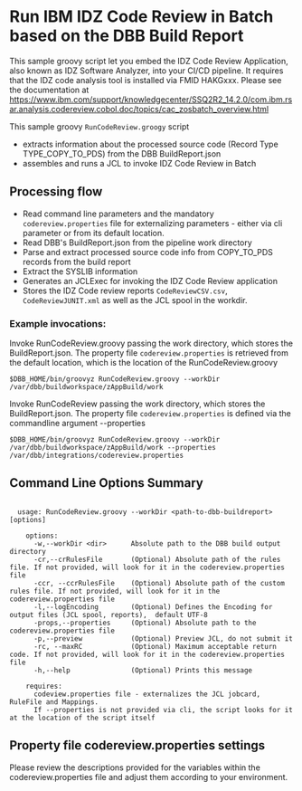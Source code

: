 # Run IBM IDZ Code Review in Batch based on the DBB Build Report

This sample groovy script let you embed the IDZ Code Review Application, also known as IDZ Software Analyzer, into your CI/CD pipeline. It requires that the IDZ code analysis tool is installed via FMID HAKGxxx. Please see the documentation at https://www.ibm.com/support/knowledgecenter/SSQ2R2_14.2.0/com.ibm.rsar.analysis.codereview.cobol.doc/topics/cac_zosbatch_overview.html

This sample groovy `RunCodeReview.groogy` script
- extracts information about the processed source code (Record Type TYPE_COPY_TO_PDS) from the DBB BuildReport.json
- assembles and runs a JCL to invoke IDZ Code Review in Batch

## Processing flow
- Read command line parameters and the mandatory ```codereview.properties``` file for externalizing parameters - either via cli parameter or from its default location.
- Read DBB's BuildReport.json from the pipeline work directory
- Parse and extract processed source code info from COPY_TO_PDS records from the build report
- Extract the SYSLIB information
- Generates an JCLExec for invoking the IDZ Code Review application
- Stores the IDZ Code review reports ```CodeReviewCSV.csv```, ```CodeReviewJUNIT.xml```  as well as the JCL spool in the workdir.

### Example invocations:
Invoke RunCodeReview.groovy passing the work directory, which stores the BuildReport.json. The property file ```codereview.properties``` is retrieved from the default location, which is the location of the RunCodeReview.groovy
```
$DBB_HOME/bin/groovyz RunCodeReview.groovy --workDir /var/dbb/buildworkspace/zAppBuild/work
```
Invoke RunCodeReview passing the work directory, which stores the BuildReport.json. The property file ```codereview.properties``` is defined via the commandline argument --properties
```
$DBB_HOME/bin/groovyz RunCodeReview.groovy --workDir /var/dbb/buildworkspace/zAppBuild/work --properties /var/dbb/integrations/codereview.properties
```

## Command Line Options Summary
```
 
  usage: RunCodeReview.groovy --workDir <path-to-dbb-buildreport> [options]
 
    options:
      -w,--workDir <dir>      Absolute path to the DBB build output directory
      -cr,--crRulesFile       (Optional) Absolute path of the rules file. If not provided, will look for it in the codereview.properties file
      -ccr, --ccrRulesFile    (Optional) Absolute path of the custom rules file. If not provided, will look for it in the codereview.properties file
      -l,--logEncoding        (Optional) Defines the Encoding for output files (JCL spool, reports),  default UTF-8
      -props,--properties     (Optional) Absolute path to the codereview.properties file
      -p,--preview            (Optional) Preview JCL, do not submit it
      -rc, --maxRC            (Optional) Maximum acceptable return code. If not provided, will look for it in the codereview.properties file
      -h,--help               (Optional) Prints this message
   
    requires:
  	  codeview.properties file - externalizes the JCL jobcard, RuleFile and Mappings.
  	  If --properties is not provided via cli, the script looks for it at the location of the script itself 
```

## Property file codereview.properties settings

Please review the descriptions provided for the variables within the codereview.properties file and adjust them according to your environment.